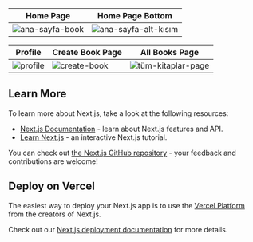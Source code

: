 | Home Page  | Home Page Bottom  |  
| ------------- | ------------- |
| ![ana-sayfa-book](https://github.com/seyityahya/book_tracking_system/assets/84639970/2642ef4b-7791-4961-a35a-ba232a0adb5c)| ![ana-sayfa-alt-kısım](https://github.com/seyityahya/book_tracking_system/assets/84639970/dc1ddae7-abfc-40d2-9399-df91af8943ec) | 

| Profile  | Create Book Page  | All Books Page | 
| ------------- | ------------- | ------------- |
| ![profile](https://github.com/seyityahya/book_tracking_system/assets/84639970/6b14736b-6ee2-4787-8e47-e4fcadb2b6d9) | ![create-book](https://github.com/seyityahya/book_tracking_system/assets/84639970/3a5e3e1b-3379-4bce-ad91-9cb089ef4fb8) | ![tüm-kitaplar-page](https://github.com/seyityahya/book_tracking_system/assets/84639970/298e096b-2445-4431-9c31-0975ae444998) |


## Learn More

To learn more about Next.js, take a look at the following resources:

- [Next.js Documentation](https://nextjs.org/docs) - learn about Next.js features and API.
- [Learn Next.js](https://nextjs.org/learn) - an interactive Next.js tutorial.

You can check out [the Next.js GitHub repository](https://github.com/vercel/next.js/) - your feedback and contributions are welcome!

## Deploy on Vercel

The easiest way to deploy your Next.js app is to use the [Vercel Platform](https://vercel.com/new?utm_medium=default-template&filter=next.js&utm_source=create-next-app&utm_campaign=create-next-app-readme) from the creators of Next.js.

Check out our [Next.js deployment documentation](https://nextjs.org/docs/deployment) for more details.
